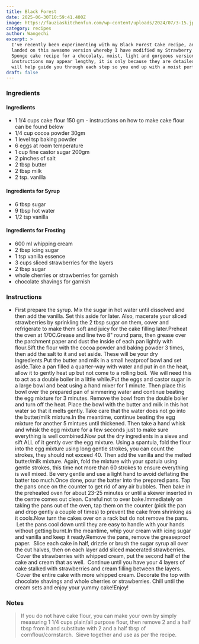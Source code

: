 ```yaml
---
title: Black Forest
date: 2025-06-30T10:59:41.400Z
image: https://fauziaskitchenfun.com/wp-content/uploads/2024/07/3-15.jpg
category: recipes
author: Wangechi
excerpt: >
  I've recently been experimenting with my Black Forest Cake recipe, and have
  landed on this awesome version whereby I have modified my Strawberry & Cream
  Sponge cake recipe for a chocolaty, moist, light and gorgeous version. The
  instructions may appear lengthy, it is only because they are detailed which
  will help guide you through each step so you end up with a moist perfect cake.
draft: false
---
```


### Ingredients  

#### Ingredients

- 1 1/4 cups cake flour 150 gm - instructions on how to make cake flour can be found below
- 1/4 cup cocoa powder 30gm
- 1 level tsp baking powder
- 6 eggs at room temperature
- 1 cup fine castor sugar 200gm
- 2 pinches of salt
- 2 tbsp butter
- 2 tbsp milk
- 2 tsp. vanilla

#### Ingredients for Syrup

- 6 tbsp sugar
- 9 tbsp hot water
- 1/2 tsp vanilla

#### Ingredients for Frosting

- 600 ml whipping cream
- 2 tbsp icing sugar
- 1 tsp vanilla essence
- 3 cups sliced strawberries for the layers
- 2 tbsp sugar
- whole cherries or strawberries for garnish
- chocolate shavings for garnish

### Instructions 

- First prepare the syrup. Mix the sugar in hot water until dissolved and then add the vanilla. Set this aside for later. Also, macerate your sliced strawberries by sprinkling the 2 tbsp sugar on them, cover and refrigerate to make them soft and juicy for the cake filling later.Preheat the oven at 170C.Grease and line two 8" round pans, then grease over the parchment paper and dust the inside of each pan lightly with flour.Sift the flour with the cocoa powder and baking powder 3 times, then add the salt to it and set aside. These will be your dry ingredients.Put the butter and milk in a small heatproof bowl and set aside.Take a pan filled a quarter-way with water and put in on the heat, allow it to gently heat up but not come to a rolling boil.  We will need this to act as a double boiler in a little while.Put the eggs and castor sugar in a large bowl and beat using a hand mixer for 1 minute. Then place this bowl over the prepared pan of simmering water and continue beating the egg mixture for 3 minutes. Remove the bowl from the double boiler and turn off the heat. Place the bowl with the butter and milk in this hot water so that it melts gently. Take care that the water does not go into the butter/milk mixture.In the meantime, continue beating the egg mixture for another 5 mintues until thickened. Then take a hand whisk and whisk the egg mixture for a few seconds just to make sure everything is well combined.Now put the dry ingredients in a sieve and sift ALL of it gently over the egg mixture. Using a spantula, fold the flour into the egg mixture using long gentle strokes, you can count the strokes, they should not exceed 40. Then add the vanilla and the melted butter/milk mixture. Again, fold the mixture with your spatula using gentle strokes, this time not more than 60 strokes to ensure everything is well mixed. Be very gentle and use a light hand to avoid deflating the batter too much.Once done, pour the batter into the prepared pans. Tap the pans once on the counter to get rid of any air bubbles. Then bake in the preheated oven for about 23-25 minutes or until a skewer inserted in the centre comes out clean. Careful not to over bake.Immediately on taking the pans out of the oven, tap them on the counter (pick the pan and drop gently a couple of times) to prevent the cake from shrinking as it cools.Now turn the cakes over on a rack but do not remove the pans.  Let the pans cool down until they are easy to handle with your hands without getting burnt.In the meantime, whip your cream with icing sugar and vanilla and keep it ready.Remove the pans, remove the greaseproof paper.  Slice each cake in half, drizzle or brush the sugar syrup all over the cut halves, then on each layer add sliced macerated strawberries.  Cover the strawberries with whipped cream, put the second half of the cake and cream that as well.  Continue until you have your 4 layers of cake stalked with strawberries and cream filling between the layers.  Cover the entire cake with more whipped cream. Decorate the top with chocolate shavings and whole cherries or strawberries. Chill until the cream sets and enjoy your yummy cake!Enjoy!

### Notes

> If you do not have cake flour, you can make your own by simply measuring 1 1/4 cups plain/all purpose flour, then remove 2 and a half tbsp from it and substitute with 2 and a half tbsp of cornflour/cornstarch.  Sieve together and use as per the recipe.
